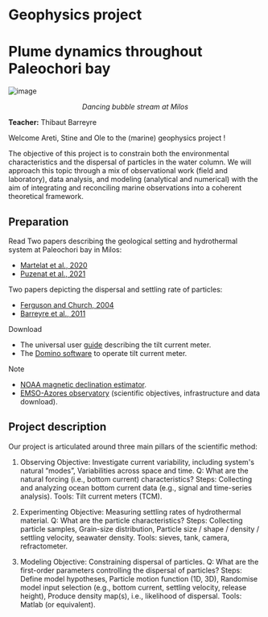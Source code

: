# Geophysics project
# Plume dynamics throughout Paleochori bay
![image](https://github.com/MeinzBeur/MilosSummerSchool2023/assets/43003903/373495f9-7ea1-4296-ac3f-6ef0edc3143c)
<p align="center">
  <i>Dancing bubble stream at Milos</i>
</p>

**Teacher:** Thibaut Barreyre

Welcome Areti, Stine and Ole to the (marine) geophysics project !

The objective of this project is to constrain both the environmental characteristics and the dispersal of particles in the water column. We will approach this topic through a mix of observational work (field and laboratory), data analysis, and modeling (analytical and numerical) with the aim of integrating and reconciling marine observations into a coherent theoretical framework.

## Preparation

Read
Two papers describing the geological setting and hydrothermal system at Paleochori bay in Milos:
- [Martelat et al., 2020](https://www.sciencedirect.com/science/article/pii/S0025322720300074?casa_token=m8I3C9MehNgAAAAA:Bs69Gv_plLoTBmqFg2H0UHrYuMNoIEHPnIkiLkki_hLopKKtOQ8ullfGVqrp8DDH-riZqxB_BK0)
- [Puzenat et al., 2021](https://www.sciencedirect.com/science/article/pii/S0025322721001031?casa_token=cWuL8sq0RDYAAAAA:HhQHRwsDCwcKFjnQjeEXHTTjaWhQpHhi_5kUCW5MUGj12ABnKQi5Rli0qtYezxx5xvcXahmlbcE)

Two papers depicting the dispersal and settling rate of particles:
- [Ferguson and Church, 2004](https://www.sciencedirect.com/science/article/pii/S0025322721001031?casa_token=cWuL8sq0RDYAAAAA:HhQHRwsDCwcKFjnQjeEXHTTjaWhQpHhi_5kUCW5MUGj12ABnKQi5Rli0qtYezxx5xvcXahmlbcE)
- [Barreyre et al., 2011](https://www.sciencedirect.com/science/article/pii/S0377027311001387?casa_token=zD-s42ambsIAAAAA:EZlkn-FDM3YoqOtOrHQkx6hB-GCrszdRZeQ-iRJRKF7sNEo9mZE_J3Lz96ehKwx-0KQeKiLL1Pk)

Download
- The universal user [guide](https://www.lowellinstruments.com/download_files/Universal_User_Guide.pdf?_gl=1*1oya2g6*_ga*MTcyMzIwNDc5MC4xNjk1Mzk2OTk1*_ga_9FKGPKLK1F*MTY5NTM5Njk5NS4xLjEuMTY5NTM5NzAyOC4yNy4wLjA) describing the tilt current meter.
- The [Domino software](https://lowellinstruments.com/products/domino/) to operate tilt current meter.

Note 
- [NOAA magnetic declination estimator](https://www.ngdc.noaa.gov/geomag/calculators/magcalc.shtml).
- [EMSO-Azores observatory](https://www.emso-fr.org/EMSO-Azores) (scientific objectives, infrastructure and data download).

## Project description

Our project is articulated around three main pillars of the scientific method:

1. Observing
Objective: Investigate current variability, including system's natural “modes”, Variabilities across space and time.
Q: What are the natural forcing (i.e., bottom current) characteristics? 
Steps: Collecting and analyzing ocean bottom current data (e.g., signal and time-series analysis).
Tools: Tilt current meters (TCM). 
2. Experimenting
Objective: Measuring settling rates of hydrothermal material. 
Q: What are the particle characteristics? 
Steps: Collecting particle samples, Grain-size distribution, Particle size / shape / density / settling velocity, seawater density. 
Tools: sieves, tank, camera, refractometer. 

3. Modeling
Objective: Constraining dispersal of particles.
Q: What are the first-order parameters controlling the dispersal of particles?
Steps: Define model hypotheses, Particle motion function (1D, 3D), Randomise model input selection (e.g., bottom current, settling velocity, release height), Produce density map(s), i.e., likelihood of dispersal.
Tools: Matlab (or equivalent).

